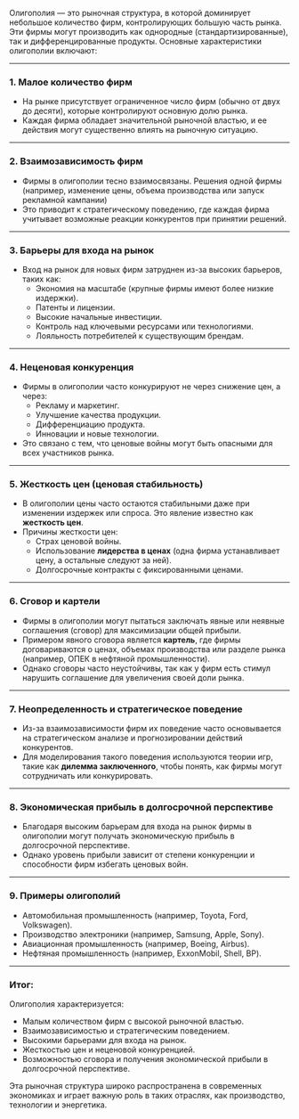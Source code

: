 Олигополия — это рыночная структура, в которой доминирует небольшое количество фирм, контролирующих большую часть рынка. Эти фирмы могут производить как однородные (стандартизированные), так и дифференцированные продукты. Основные характеристики олигополии включают:

---

### 1. **Малое количество фирм**
   - На рынке присутствует ограниченное число фирм (обычно от двух до десяти), которые контролируют основную долю рынка.
   - Каждая фирма обладает значительной рыночной властью, и ее действия могут существенно влиять на рыночную ситуацию.

---

### 2. **Взаимозависимость фирм**
   - Фирмы в олигополии тесно взаимосвязаны. Решения одной фирмы (например, изменение цены, объема производства или запуск рекламной кампании)
   - Это приводит к стратегическому поведению, где каждая фирма учитывает возможные реакции конкурентов при принятии решений.

---

### 3. **Барьеры для входа на рынок**
   - Вход на рынок для новых фирм затруднен из-за высоких барьеров, таких как:
     - Экономия на масштабе (крупные фирмы имеют более низкие издержки).
     - Патенты и лицензии.
     - Высокие начальные инвестиции.
     - Контроль над ключевыми ресурсами или технологиями.
     - Лояльность потребителей к существующим брендам.

---

### 4. **Неценовая конкуренция**
   - Фирмы в олигополии часто конкурируют не через снижение цен, а через:
     - Рекламу и маркетинг.
     - Улучшение качества продукции.
     - Дифференциацию продукта.
     - Инновации и новые технологии.
   - Это связано с тем, что ценовые войны могут быть опасными для всех участников рынка.

---

### 5. **Жесткость цен (ценовая стабильность)**
   - В олигополии цены часто остаются стабильными даже при изменении издержек или спроса. Это явление известно как **жесткость цен**.
   - Причины жесткости цен:
     - Страх ценовой войны.
     - Использование **лидерства в ценах** (одна фирма устанавливает цену, а остальные следуют за ней).
     - Долгосрочные контракты с фиксированными ценами.

---

### 6. **Сговор и картели**
   - Фирмы в олигополии могут пытаться заключать явные или неявные соглашения (сговор) для максимизации общей прибыли.
   - Примером явного сговора является **картель**, где фирмы договариваются о ценах, объемах производства или разделе рынка (например, ОПЕК в нефтяной промышленности).
   - Однако сговоры часто неустойчивы, так как у фирм есть стимул нарушить соглашение для увеличения своей доли рынка.

---

### 7. **Неопределенность и стратегическое поведение**
   - Из-за взаимозависимости фирм их поведение часто основывается на стратегическом анализе и прогнозировании действий конкурентов.
   - Для моделирования такого поведения используются теории игр, такие как **дилемма заключенного**, чтобы понять, как фирмы могут сотрудничать или конкурировать.

---

### 8. **Экономическая прибыль в долгосрочной перспективе**
   - Благодаря высоким барьерам для входа на рынок фирмы в олигополии могут получать экономическую прибыль в долгосрочной перспективе.
   - Однако уровень прибыли зависит от степени конкуренции и способности фирм избегать ценовых войн.

---

### 9. **Примеры олигополий**
   - Автомобильная промышленность (например, Toyota, Ford, Volkswagen).
   - Производство электроники (например, Samsung, Apple, Sony).
   - Авиационная промышленность (например, Boeing, Airbus).
   - Нефтяная промышленность (например, ExxonMobil, Shell, BP).

---

### Итог:
Олигополия характеризуется:
   - Малым количеством фирм с высокой рыночной властью.
   - Взаимозависимостью и стратегическим поведением.
   - Высокими барьерами для входа на рынок.
   - Жесткостью цен и неценовой конкуренцией.
   - Возможностью сговора и получения экономической прибыли в долгосрочной перспективе.

Эта рыночная структура широко распространена в современных экономиках и играет важную роль в таких отраслях, как производство, технологии и энергетика.